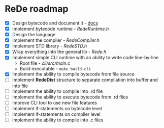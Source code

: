 # ReDe roadmap
 - [x] Design bytecode and document it - [docs](https://github.com/Astroner/ReDe/blob/master/docs/Bytecode.md)
 - [x] Implement bytecode runtime - *RedeRuntime.h*
 - [x] Design the language
 - [x] Implement the compiler - *RedeCompiler.h*
 - [x] Implement STD library - *RedeSTD.h*
 - [x] Wrap everything into the general lib - *Rede.h*
 - [x] Implement simple CLI runtime with an ability to write code line-by-line
     - Root file -  *cli/src/main.c*
     - Build executable - ```make build-cli```
 - [x] Implement the ability to compile bytecode from file source
 - [ ] Implement **RedeDist** structure to separate compilation into buffer and into file
 - [ ] Implement the ability to compile into .rd file
 - [ ] Implement the ability to execute bytecode from .rd files
 - [ ] Improve CLI tool to use new file features
 - [ ] Implement if-statements on bytecode level
 - [ ] Implement if-statements on compiler level
 - [ ] implement the ability to compile into .c files
